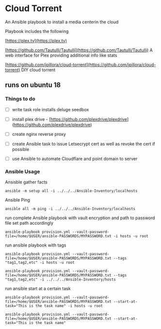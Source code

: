 # Cloud Torrent

An Ansible playbook to install a media centerin the cloud

Playbook includes the following

[https://plex.tv](https://plex.tv)

[https://github.com/Tautulli/Tautulli](https://github.com/Tautulli/Tautulli) 
A web interface for Plex providing additional info like stats

[https://github.com/jpillora/cloud-torrent](https://github.com/jpillora/cloud-torrent) 
DIY cloud torrent

## runs on ubuntu 18

### Things to do

- [ ] write task role installs deluge seedbox
- [ ] install plex drive - [https://github.com/plexdrive/plexdrive] (https://github.com/plexdrive/plexdrive)
- [ ] create nginx reverse proxy
- [ ] create Ansible task to issue Letsecrypt cert as well as revoke the cert if possible
- [ ] use Ansible to automate Cloudflare and point domain to server


### Ansible Usage

Ansisble gather facts

```
ansible -m setup all -i ../../../Ansible-Inventory/localhosts 
```
Ansible Ping

```
ansible all -m ping -i ../../../Ansible-Inventory/localhosts 
```

run complete Ansible playbook with vault encryption and path to password file set path accordingly

```
ansible-playbook provision.yml --vault-password-file=/home/$USER/ansible-PASSWORDS/MYPASSWORD.txt -i hosts -u root 
```

run ansible playbook with tags

```
ansible-playbook provision.yml --vault-password-file=/home/$USER/ansible-PASSWORDS/MYPASSWORD.txt --tags "tag1,tag2,etc" -i hosts -u root 

ansible-playbook provision.yml --vault-password-file=/home/$USER/ansible-PASSWORDS/MYPASSWORD.txt --tags "tag1,tag2,etc" -i ../../../Ansible-Inventory/hosts
```

run ansible start at a certain task
```
ansible-playbook provision.yml --vault-password-file=/home/$USER/ansible-PASSWORDS/MYPASSWORD.txt --start-at-task="This is the task name" -i hosts -u root

ansible-playbook provision.yml --vault-password-file=/home/$USER/ansible-PASSWORDS/MYPASSWORD.txt --start-at-task="This is the task name" 
```